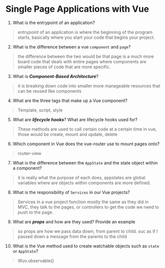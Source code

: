 # Single Page Applications with Vue
01. What is the entrypoint of an application?

  > entrypoint of an application is where the beginning of the program starts, basically where you start your code that begins your project.

02. What is the difference between a vue `component` and `page`?

  > the difference between the two would be that page is a much more board code that deals with entire pages where components are smaller pieces of code that are more specific. 

03. What is ***Component-Based Architecture***?

  > it is breaking down code into smaller more manageable resources that can be reused like components

04. What are the three tags that make up a Vue component?

  > Template, script, style

05. What are ***lifecycle hooks***? What are lifecycle hooks used for?

  > These methods are used to call certain code at a certain time in vue, those would be create, mount and update, delete

06. Which component in Vue does the vue-router use to mount pages onto?

  > router-view

07. What is the difference between the `AppState` and the state object within a component?

  > it is really what the purpose of each does, appstates are global variables where are objects within components are more defined. 
08. What is the responsibility of `Services` in our Vue projects?

  > Services in a vue project function mostly the same as they did in MVC, they talk to the pages, or controllers to get the code we need to push to the page. 

09. What are ***props*** and how are they used? Provide an example

  > so props are how we pass data down, from parent to child. suc as if I passed down a message from the parents to the child 

10. What is the Vue method used to create watchable objects such as `state` or `AppState`?

  > Wuv.observable()
